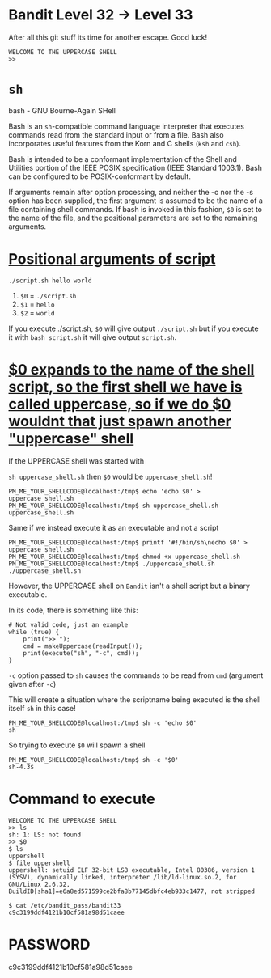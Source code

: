 # Bandit Level 32 -> Level 33

After all this git stuff its time for another escape. Good luck!

```console
WELCOME TO THE UPPERCASE SHELL
>>
```

# `sh`

bash - GNU Bourne-Again SHell

Bash is an `sh`-compatible command language interpreter that executes commands read from the standard input or from a file. Bash also incorporates useful features from the Korn and C shells (`ksh` and `csh`).

Bash is intended to be a conformant implementation of the Shell and Utilities portion of the IEEE POSIX specification (IEEE Standard 1003.1). Bash can be configured to be POSIX-conformant by default.

If arguments remain after option processing, and neither the -c nor the -s option has been supplied, the first argument is assumed to be the name of a file containing shell commands. If bash is invoked in this fashion, `$0` is set to the name of the file, and the positional parameters are set to the remaining arguments.

# [Positional arguments of script](https://stackoverflow.com/a/29258643)

`./script.sh hello world`

1. `$0` = `./script.sh`
1. `$1` = `hello`
1. `$2` = `world`

If you execute ./script.sh, `$0` will give output `./script.sh` but if you execute it with `bash script.sh` it will give output `script.sh`.

# [$0 expands to the name of the shell script, so the first shell we have is called uppercase, so if we do $0 wouldnt that just spawn another "uppercase" shell](https://www.reddit.com/r/hacking/comments/dxe2c2/bandit_level_32_explained_pls_overthewire/)

If the UPPERCASE shell was started with

`sh uppercase_shell.sh` then `$0` would be `uppercase_shell.sh`!

```console
PM_ME_YOUR_SHELLCODE@localhost:/tmp$ echo 'echo $0' > uppercase_shell.sh
PM_ME_YOUR_SHELLCODE@localhost:/tmp$ sh uppercase_shell.sh
uppercase_shell.sh
```

Same if we instead execute it as an executable and not a script

```console
PM_ME_YOUR_SHELLCODE@localhost:/tmp$ printf '#!/bin/sh\necho $0' > uppercase_shell.sh
PM_ME_YOUR_SHELLCODE@localhost:/tmp$ chmod +x uppercase_shell.sh
PM_ME_YOUR_SHELLCODE@localhost:/tmp$ ./uppercase_shell.sh
./uppercase_shell.sh
```

However, the UPPERCASE shell on `Bandit` isn't a shell script but a binary executable.

In its code, there is something like this:

```
# Not valid code, just an example
while (true) {
    print(">> ");
    cmd = makeUppercase(readInput());
    print(execute("sh", "-c", cmd));
}
```

`-c` option passed to `sh` causes the commands to be read from `cmd` (argument given after `-c`)

This will create a situation where the scriptname being executed is the shell itself `sh` in this case!

```console
PM_ME_YOUR_SHELLCODE@localhost:/tmp$ sh -c 'echo $0'
sh
```

So trying to execute `$0` will spawn a shell

```console
PM_ME_YOUR_SHELLCODE@localhost:/tmp$ sh -c '$0'
sh-4.3$
```

# Command to execute

```console
WELCOME TO THE UPPERCASE SHELL
>> ls
sh: 1: LS: not found
>> $0
$ ls
uppershell
$ file uppershell
uppershell: setuid ELF 32-bit LSB executable, Intel 80386, version 1 (SYSV), dynamically linked, interpreter /lib/ld-linux.so.2, for GNU/Linux 2.6.32, BuildID[sha1]=e6a8ed571599ce2bfa8b77145dbfc4eb933c1477, not stripped

$ cat /etc/bandit_pass/bandit33
c9c3199ddf4121b10cf581a98d51caee
```

# PASSWORD

c9c3199ddf4121b10cf581a98d51caee
